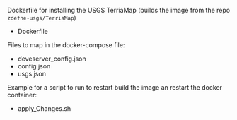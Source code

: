 Dockerfile for installing the USGS TerriaMap (builds the image from the repo `zdefne-usgs/TerriaMap`)
 - Dockerfile

Files to map in the docker-compose file:
 - deveserver_config.json 
 - config.json
 - usgs.json
 
 Example for a script to run to restart build the image an restart the docker container:
  - apply_Changes.sh


 
